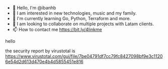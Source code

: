 - 👋 Hello, I'm @ibanhb
- 👀 I am interested in new technologies, music and my family.
- 🌱 I'm currently learning Go, Python, Terraform and more.
- 💞️ I am looking to collaborate on multiple projects with Latam clients.
- 📫 How to contact me https://bit.ly/4linkme

<!---
ibanhb/ibanhb is a ✨ special ✨ repository because its `README.md` (this file) appears on your GitHub profile.
You can click the Preview link to take a look at your changes.
--->
hello

the security report by virustotal is https://www.virustotal.com/gui/file/7be04791df7cc79fc8427098bf9e3c11206e54d2d613d470e4b4d5855451e816
